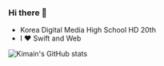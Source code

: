 ### Hi there 👋

<!--
**kimain050401/kimain050401** is a ✨ _special_ ✨ repository because its `README.md` (this file) appears on your GitHub profile.

Here are some ideas to get you started:

- 🔭 I’m currently working on ...
- 🌱 I’m currently learning ...
- 👯 I’m looking to collaborate on ...
- 🤔 I’m looking for help with ...
- 💬 Ask me about ...
- 📫 How to reach me: ...
- 😄 Pronouns: ...
- ⚡ Fun fact: ...
-->
- Korea Digital Media High School HD 20th
- I ❤ Swift and Web

![Kimain's GitHub stats](https://github-readme-stats.vercel.app/api?username=kimain050401&show_icons=true&theme=radical)
